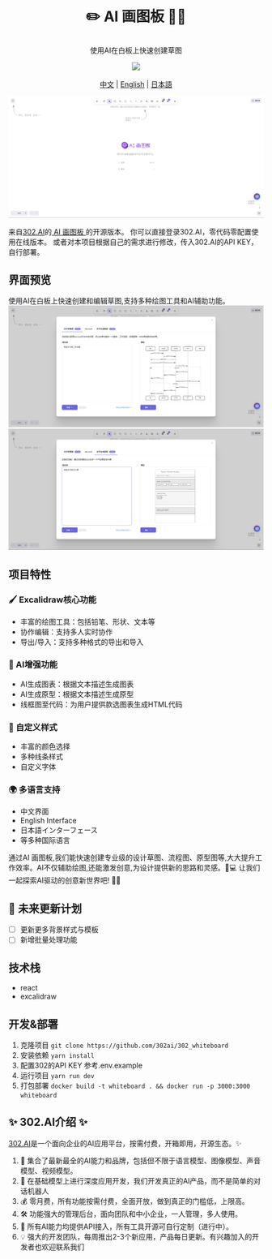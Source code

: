 # <p align="center">✏️ AI 画图板 🚀✨</p>

<p align="center">使用AI在白板上快速创建草图</p>

<p align="center"><a href="https://302.ai/tools/whiteboard/" target="blank"><img src="https://file.302ai.cn/gpt/imgs/github/302_badge.png" /></a></p >

<p align="center"><a href="README_zh.md">中文</a> | <a href="README.md">English</a> | <a href="README_ja.md">日本語</a></p>

![界面预览](docs/画图板.png)

来自[302.AI](https://302.ai)的[ AI 画图板 ](https://302.ai/tools/whiteboard/)的开源版本。
你可以直接登录302.AI，零代码零配置使用在线版本。
或者对本项目根据自己的需求进行修改，传入302.AI的API KEY，自行部署。

## 界面预览
使用AI在白板上快速创建和编辑草图,支持多种绘图工具和AI辅助功能。
![界面预览](docs/画图版1.png)
![界面预览](docs/画图板2.png)

## 项目特性
### 🖌️ Excalidraw核心功能
   - 丰富的绘图工具：包括铅笔、形状、文本等
   - 协作编辑：支持多人实时协作
   - 导出/导入：支持多种格式的导出和导入

### 🤖 AI增强功能
   - AI生成图表：根据文本描述生成图表
   - AI生成原型：根据文本描述生成原型
   - 线框图至代码：为用户提供款选图表生成HTML代码

### 🎨 自定义样式
   - 丰富的颜色选择
   - 多种线条样式
   - 自定义字体

### 🌍 多语言支持
  - 中文界面
  - English Interface
  - 日本語インターフェース
  - 等多种国际语言

通过AI 画图板,我们能快速创建专业级的设计草图、流程图、原型图等,大大提升工作效率。AI不仅辅助绘图,还能激发创意,为设计提供新的思路和灵感。🎉💻 让我们一起探索AI驱动的创意新世界吧! 🌟🚀

## 🚩 未来更新计划
- [ ] 更新更多背景样式与模板
- [ ] 新增批量处理功能

## 技术栈
- react
- excalidraw

## 开发&部署
1. 克隆项目 `git clone https://github.com/302ai/302_whiteboard`
2. 安装依赖 `yarn install`
3. 配置302的API KEY 参考.env.example
4. 运行项目 `yarn run dev`
5. 打包部署 `docker build -t whiteboard . && docker run -p 3000:3000 whiteboard`


## ✨ 302.AI介绍 ✨
[302.AI](https://302.ai)是一个面向企业的AI应用平台，按需付费，开箱即用，开源生态。✨
1. 🧠 集合了最新最全的AI能力和品牌，包括但不限于语言模型、图像模型、声音模型、视频模型。
2. 🚀 在基础模型上进行深度应用开发，我们开发真正的AI产品，而不是简单的对话机器人
3. 💰 零月费，所有功能按需付费，全面开放，做到真正的门槛低，上限高。
4. 🛠 功能强大的管理后台，面向团队和中小企业，一人管理，多人使用。
5. 🔗 所有AI能力均提供API接入，所有工具开源可自行定制（进行中）。
6. 💡 强大的开发团队，每周推出2-3个新应用，产品每日更新。有兴趣加入的开发者也欢迎联系我们
